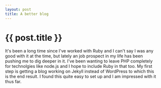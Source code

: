 ```yaml
---
layout: post
title: A better blog
---
```


# {{ post.title }}

It's been a long time since I've worked with Ruby and I can't say I was any good with it at the time, but lately an job prospect in my life has been pushing me to dig deeper in it. I've been wanting to leave PHP completely for technolgies like node.js and I hope to include Ruby in that too. My first step is getting a blog working on Jekyll instead of WordPress to which this is the end result. I found this quite easy to set up and I am impressed with it thus far.
